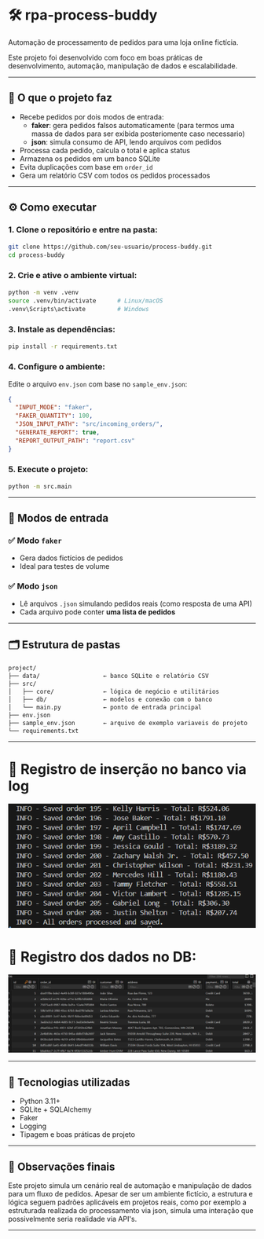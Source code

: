 # 🛠️ rpa-process-buddy

Automação de processamento de pedidos para uma loja online fictícia.

Este projeto foi desenvolvido com foco em boas práticas de desenvolvimento, automação, manipulação de dados e escalabilidade.

---

## 🚀 O que o projeto faz

- Recebe pedidos por dois modos de entrada:
  - **faker**: gera pedidos falsos automaticamente (para termos uma massa de dados para ser exibida posteriomente caso necessario)
  - **json**: simula consumo de API, lendo arquivos com pedidos
- Processa cada pedido, calcula o total e aplica status
- Armazena os pedidos em um banco SQLite
- Evita duplicações com base em `order_id`
- Gera um relatório CSV com todos os pedidos processados

---

## ⚙️ Como executar

### 1. Clone o repositório e entre na pasta:

```bash
git clone https://github.com/seu-usuario/process-buddy.git
cd process-buddy
```

### 2. Crie e ative o ambiente virtual:

```bash
python -m venv .venv
source .venv/bin/activate      # Linux/macOS
.venv\Scripts\activate         # Windows
```

### 3. Instale as dependências:

```bash
pip install -r requirements.txt
```

### 4. Configure o ambiente:

Edite o arquivo `env.json` com base no `sample_env.json`:

```json
{
  "INPUT_MODE": "faker",
  "FAKER_QUANTITY": 100,
  "JSON_INPUT_PATH": "src/incoming_orders/",
  "GENERATE_REPORT": true,
  "REPORT_OUTPUT_PATH": "report.csv"
}
```

### 5. Execute o projeto:

```bash
python -m src.main
```

---

## 🧪 Modos de entrada

### ✅ Modo `faker`
- Gera dados fictícios de pedidos
- Ideal para testes de volume

### ✅ Modo `json`
- Lê arquivos `.json` simulando pedidos reais (como resposta de uma API)
- Cada arquivo pode conter **uma lista de pedidos**

---

## 🗂️ Estrutura de pastas

```
project/
├── data/                  ← banco SQLite e relatório CSV
├── src/
│   ├── core/              ← lógica de negócio e utilitários
│   ├── db/                ← modelos e conexão com o banco
│   └── main.py            ← ponto de entrada principal
├── env.json
├── sample_env.json        ← arquivo de exemplo variaveis do projeto
└── requirements.txt
```

---

# 📸 Registro de inserção no banco via log

![Texto alternativo](imgs/logs.png)


# 📸 Registro dos dados no DB:

![Processamento de pedidos no terminal](imgs/database.png)

---

## 🧠 Tecnologias utilizadas

- Python 3.11+
- SQLite + SQLAlchemy
- Faker
- Logging
- Tipagem e boas práticas de projeto

---

## 📌 Observações finais

Este projeto simula um cenário real de automação e manipulação de dados para um fluxo de pedidos. Apesar de ser um ambiente fictício, a estrutura e lógica seguem padrões aplicáveis em projetos reais, como por exemplo a estruturada realizada do processamento via json, simula uma interação que possivelmente seria realidade via API's.

---
